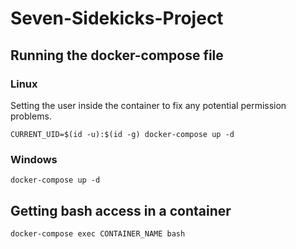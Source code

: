 # Seven-Sidekicks-Project

## Running the docker-compose file
### Linux
Setting the user inside the container to fix any potential permission problems.

```CURRENT_UID=$(id -u):$(id -g) docker-compose up -d```


### Windows

```docker-compose up -d```

## Getting bash access in a container

```docker-compose exec CONTAINER_NAME bash```